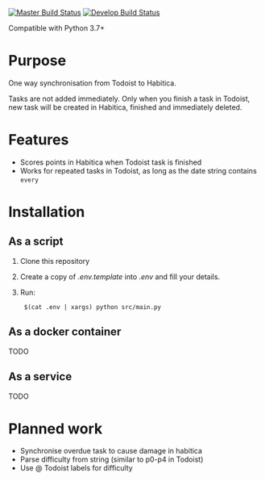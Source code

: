[![Master Build Status](https://travis-ci.org/radeklat/todoist-habitica-points-sync.svg?branch=master)](https://travis-ci.org/radeklat/todoist-habitica-points-sync)
[![Develop Build Status](https://travis-ci.org/radeklat/todoist-habitica-points-sync.svg?branch=develop)](https://travis-ci.org/radeklat/todoist-habitica-points-sync)

Compatible with Python 3.7+

# Purpose

One way synchronisation from Todoist to Habitica.

Tasks are not added immediately. Only when you finish a task in Todoist, new task will be created in Habitica, finished and immediately deleted.

# Features

* Scores points in Habitica when Todoist task is finished
* Works for repeated tasks in Todoist, as long as the date string contains `every`

# Installation

## As a script

1. Clone this repository
1. Create a copy of _.env.template_ into _.env_ and fill your details.
1. Run:

        $(cat .env | xargs) python src/main.py

## As a docker container

TODO

## As a service

TODO

# Planned work

* Synchronise overdue task to cause damage in habitica
* Parse difficulty from string (similar to p0-p4 in Todoist)
* Use @ Todoist labels for difficulty